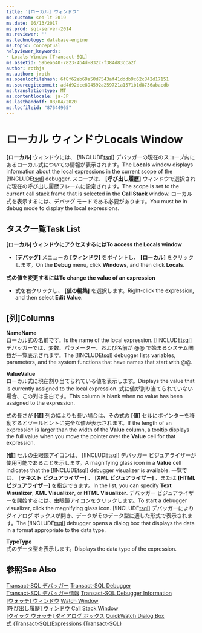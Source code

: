 ```yaml
---
title: '[ローカル] ウィンドウ'
ms.custom: seo-lt-2019
ms.date: 06/13/2017
ms.prod: sql-server-2014
ms.reviewer: ''
ms.technology: database-engine
ms.topic: conceptual
helpviewer_keywords:
- Locals Window [Transact-SQL]
ms.assetid: 59bea640-7823-4b4d-832c-f384d83cca2f
author: rothja
ms.author: jroth
ms.openlocfilehash: 6f8f62eb69a50d7543af41dddb9c62c842d17151
ms.sourcegitcommit: ad4d92dce894592a259721a1571b1d8736abacdb
ms.translationtype: MT
ms.contentlocale: ja-JP
ms.lasthandoff: 08/04/2020
ms.locfileid: "87644965"
---
```

# <a name="locals-window"></a><span data-ttu-id="2a4ec-102">ローカル ウィンドウ</span><span class="sxs-lookup"><span data-stu-id="2a4ec-102">Locals Window</span></span>
  <span data-ttu-id="2a4ec-103">**[ローカル]** ウィンドウには、 [!INCLUDE[tsql](../../includes/tsql-md.md)] デバッガーの現在のスコープ内にあるローカル式についての情報が表示されます。</span><span class="sxs-lookup"><span data-stu-id="2a4ec-103">The **Locals** window displays information about the local expressions in the current scope of the [!INCLUDE[tsql](../../includes/tsql-md.md)] debugger.</span></span> <span data-ttu-id="2a4ec-104">スコープは、 **[呼び出し履歴]** ウィンドウで選択された現在の呼び出し履歴フレームに設定されます。</span><span class="sxs-lookup"><span data-stu-id="2a4ec-104">The scope is set to the current call stack frame that is selected in the **Call Stack** window.</span></span> <span data-ttu-id="2a4ec-105">ローカル式を表示するには、デバッグ モードである必要があります。</span><span class="sxs-lookup"><span data-stu-id="2a4ec-105">You must be in debug mode to display the local expressions.</span></span>  
  
## <a name="task-list"></a><span data-ttu-id="2a4ec-106">タスク一覧</span><span class="sxs-lookup"><span data-stu-id="2a4ec-106">Task List</span></span>  
 <span data-ttu-id="2a4ec-107">**[ローカル] ウィンドウにアクセスするには**</span><span class="sxs-lookup"><span data-stu-id="2a4ec-107">**To access the Locals window**</span></span>  
  
-   <span data-ttu-id="2a4ec-108">**[デバッグ]** メニューの **[ウィンドウ]** をポイントし、 **[ローカル]** をクリックします。</span><span class="sxs-lookup"><span data-stu-id="2a4ec-108">On the **Debug** menu, click **Windows**, and then click **Locals**.</span></span>  
  
 <span data-ttu-id="2a4ec-109">**式の値を変更するには**</span><span class="sxs-lookup"><span data-stu-id="2a4ec-109">**To change the value of an expression**</span></span>  
  
-   <span data-ttu-id="2a4ec-110">式を右クリックし、 **[値の編集]** を選択します。</span><span class="sxs-lookup"><span data-stu-id="2a4ec-110">Right-click the expression, and then select **Edit Value**.</span></span>  
  
## <a name="columns"></a><span data-ttu-id="2a4ec-111">[列]</span><span class="sxs-lookup"><span data-stu-id="2a4ec-111">Columns</span></span>  
 <span data-ttu-id="2a4ec-112">**Name**</span><span class="sxs-lookup"><span data-stu-id="2a4ec-112">**Name**</span></span>  
 <span data-ttu-id="2a4ec-113">ローカル式の名前です。</span><span class="sxs-lookup"><span data-stu-id="2a4ec-113">Is the name of the local expression.</span></span> <span data-ttu-id="2a4ec-114">[!INCLUDE[tsql](../../includes/tsql-md.md)] デバッガーでは、変数、パラメーター、および名前が @@ で始まるシステム関数が一覧表示されます。</span><span class="sxs-lookup"><span data-stu-id="2a4ec-114">The [!INCLUDE[tsql](../../includes/tsql-md.md)] debugger lists variables, parameters, and the system functions that have names that start with @@.</span></span>  
  
 <span data-ttu-id="2a4ec-115">**Value**</span><span class="sxs-lookup"><span data-stu-id="2a4ec-115">**Value**</span></span>  
 <span data-ttu-id="2a4ec-116">ローカル式に現在割り当てられている値を表示します。</span><span class="sxs-lookup"><span data-stu-id="2a4ec-116">Displays the value that is currently assigned to the local expression.</span></span> <span data-ttu-id="2a4ec-117">式に値が割り当てられていない場合、この列は空白です。</span><span class="sxs-lookup"><span data-stu-id="2a4ec-117">This column is blank when no value has been assigned to the expression.</span></span>  
  
 <span data-ttu-id="2a4ec-118">式の長さが **[値]** 列の幅よりも長い場合は、その式の **[値]** セルにポインターを移動するとツールヒントに完全な値が表示されます。</span><span class="sxs-lookup"><span data-stu-id="2a4ec-118">If the length of an expression is larger than the width of the **Value** column, a tooltip displays the full value when you move the pointer over the **Value** cell for that expression.</span></span>  
  
 <span data-ttu-id="2a4ec-119">**[値]** セルの虫眼鏡アイコンは、 [!INCLUDE[tsql](../../includes/tsql-md.md)] デバッガー ビジュアライザーが使用可能であることを示します。</span><span class="sxs-lookup"><span data-stu-id="2a4ec-119">A magnifying glass icon in a **Value** cell indicates that the [!INCLUDE[tsql](../../includes/tsql-md.md)] debugger visualizer is available.</span></span> <span data-ttu-id="2a4ec-120">一覧では、 **[テキスト ビジュアライザー]** 、 **[XML ビジュアライザー]** 、または **[HTML ビジュアライザー]** を指定できます。</span><span class="sxs-lookup"><span data-stu-id="2a4ec-120">In the list, you can specify **Text Visualizer**, **XML Visualizer**, or **HTML Visualizer**.</span></span> <span data-ttu-id="2a4ec-121">デバッガー ビジュアライザーを開始するには、虫眼鏡アイコンをクリックします。</span><span class="sxs-lookup"><span data-stu-id="2a4ec-121">To start a debugger visualizer, click the magnifying glass icon.</span></span> <span data-ttu-id="2a4ec-122">[!INCLUDE[tsql](../../includes/tsql-md.md)] デバッガーによりダイアログ ボックスが開き、データがそのデータ型に適した形式で表示されます。</span><span class="sxs-lookup"><span data-stu-id="2a4ec-122">The [!INCLUDE[tsql](../../includes/tsql-md.md)] debugger opens a dialog box that displays the data in a format appropriate to the data type.</span></span>  
  
 <span data-ttu-id="2a4ec-123">**Type**</span><span class="sxs-lookup"><span data-stu-id="2a4ec-123">**Type**</span></span>  
 <span data-ttu-id="2a4ec-124">式のデータ型を表示します。</span><span class="sxs-lookup"><span data-stu-id="2a4ec-124">Displays the data type of the expression.</span></span>  
  
## <a name="see-also"></a><span data-ttu-id="2a4ec-125">参照</span><span class="sxs-lookup"><span data-stu-id="2a4ec-125">See Also</span></span>  
 <span data-ttu-id="2a4ec-126">[Transact-SQL デバッガー](transact-sql-debugger.md) </span><span class="sxs-lookup"><span data-stu-id="2a4ec-126">[Transact-SQL Debugger](transact-sql-debugger.md) </span></span>  
 <span data-ttu-id="2a4ec-127">[Transact-SQL デバッガー情報](transact-sql-debugger-information.md) </span><span class="sxs-lookup"><span data-stu-id="2a4ec-127">[Transact-SQL Debugger Information](transact-sql-debugger-information.md) </span></span>  
 <span data-ttu-id="2a4ec-128">[[ウォッチ] ウィンドウ](transact-sql-debugger-watch-window.md) </span><span class="sxs-lookup"><span data-stu-id="2a4ec-128">[Watch Window](transact-sql-debugger-watch-window.md) </span></span>  
 <span data-ttu-id="2a4ec-129">[[呼び出し履歴] ウィンドウ](transact-sql-debugger-call-stack-window.md) </span><span class="sxs-lookup"><span data-stu-id="2a4ec-129">[Call Stack Window](transact-sql-debugger-call-stack-window.md) </span></span>  
 <span data-ttu-id="2a4ec-130">[[クイック ウォッチ] ダイアログ ボックス](transact-sql-debugger-quickwatch-dialog-box.md) </span><span class="sxs-lookup"><span data-stu-id="2a4ec-130">[QuickWatch Dialog Box](transact-sql-debugger-quickwatch-dialog-box.md) </span></span>  
 [<span data-ttu-id="2a4ec-131">式 &#40;Transact-SQL&#41;</span><span class="sxs-lookup"><span data-stu-id="2a4ec-131">Expressions &#40;Transact-SQL&#41;</span></span>](/sql/t-sql/language-elements/expressions-transact-sql)  
